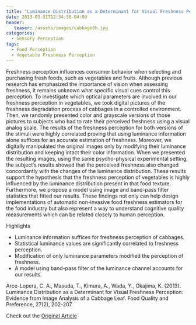 ```yaml
---
title: "Luminance Distribution as a Determinant for Visual Freshness Perception: Evidence from Image Analysis of a Cabbage Leaf"
date: 2013-03-31T12:34:30-04:00
header:
   teaser: /assets/images/cabbage0h.jpg
categories:
  - Sensory Perception
tags:
  - Food Perception
  - Vegetable Freshness Perception
---
```


Freshness perception influences consumer behavior when selecting and purchasing fresh foods, 
such as vegetables and fruits. Although previous research has emphasized the importance of 
vision when assessing freshness, it remains unknown what specific visual cues control this perception. 
To investigate which optical parameters are involved in our freshness perception in vegetables, 
we took digital pictures of the freshness degradation process of cabbages in a controlled environment. 
Then, we randomly presented color and grayscale versions of those pictures to subjects who had to rate 
their perceived freshness using a visual analog scale. The results of the freshness perception for both 
versions of the stimuli were highly correlated proving that using luminance information alone suffices 
for an accurate estimation of freshness. Moreover, we digitally manipulated the original images only by 
modifying their luminance distribution and keeping intact their color information. When we presented the 
resulting images, using the same psycho-physical experimental setting, the subject’s results showed that 
the perceived freshness also changed concordantly with the changes of the luminance distribution. 
These results support the hypothesis that the freshness perception of vegetables is highly influenced by 
the luminance distribution present in that food texture. Furthermore, we propose a model using image and 
band-pass filter statistics that fitted our results. These findings not only can help design implementations 
of automatic non-invasive food freshness estimators for the food industry but also represent a way 
to understand cognitive quality measurements which can be related closely to human perception.

Highlights
- Luminance information suffices for freshness perception of cabbages. 
- Statistical luminance values are significantly correlated to freshness perception. 
- Modification of only luminance parameters modified the perception of freshness. 
- A model using band-pass filter of the luminance channel accounts for our results.

Arce-Lopera, C. A., Masuda, T., Kimura, A., Wada, Y., Okajima, K. (2013). 
Luminance Distribution as a Determinant for Visual Freshness Perception: 
Evidence from Image Analysis of a Cabbage Leaf. 
Food Quality and Preference, 27(2), 202-207

Check out the [Original Article][URL] 

[URL]:  https://doi.org/10.1016/j.foodqual.2012.03.005